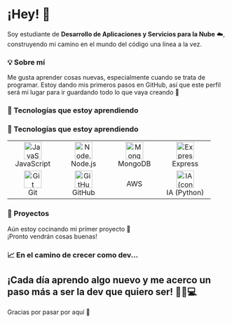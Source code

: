 # ¡Hey! 👋

Soy estudiante de **Desarrollo de Aplicaciones y Servicios para la Nube** ☁️, construyendo mi camino en el mundo del código una línea a la vez.

### 💡 Sobre mí

Me gusta aprender cosas nuevas, especialmente cuando se trata de programar. Estoy dando mis primeros pasos en GitHub, así que este perfil será mi lugar para ir guardando todo lo que vaya creando 🚀

### 🔧 Tecnologías que estoy aprendiendo
### 🔧 Tecnologías que estoy aprendiendo

<table>
  <tr>
    <td align="center" width="100">
      <img src="https://cdn.jsdelivr.net/gh/devicons/devicon/icons/javascript/javascript-original.svg" width="40" height="40" alt="JavaScript" />
      <br/>JavaScript
    </td>
    <td align="center" width="100">
      <img src="https://cdn.jsdelivr.net/gh/devicons/devicon/icons/nodejs/nodejs-original.svg" width="40" height="40" alt="Node.js" />
      <br/>Node.js
    </td>
    <td align="center" width="100">
      <img src="https://cdn.jsdelivr.net/gh/devicons/devicon/icons/mongodb/mongodb-original.svg" width="40" height="40" alt="MongoDB" />
      <br/>MongoDB
    </td>
    <td align="center" width="100">
      <img src="https://cdn.jsdelivr.net/gh/devicons/devicon/icons/express/express-original.svg" width="40" height="40" alt="Express" />
      <br/>Express
    </td>
  </tr>
  <tr>
    <td align="center" width="100">
      <img src="https://cdn.jsdelivr.net/gh/devicons/devicon/icons/git/git-original.svg" width="40" height="40" alt="Git" />
      <br/>Git
    </td>
    <td align="center" width="100">
      <img src="https://cdn.jsdelivr.net/gh/devicons/devicon/icons/github/github-original.svg" width="40" height="40" alt="GitHub" />
      <br/>GitHub
    </td>
       <td align="center" width="100">
      <img src= ""/>
      <br/>AWS
    </td>      
    <td align="center" width="100">
      <img src="https://cdn.jsdelivr.net/gh/devicons/devicon/icons/python/python-original.svg" width="40" height="40" alt="IA (con Python)" />
      <br/>IA (Python)
    </td>
  </tr>
</table>


### 📌 Proyectos

Aún estoy cocinando mi primer proyecto 🍳  
¡Pronto vendrán cosas buenas!

### 📈 En el camino de crecer como dev...

¡Cada día aprendo algo nuevo y me acerco un paso más a ser la dev que quiero ser! 🚶‍♀️💻  
---

Gracias por pasar por aquí 💙  

